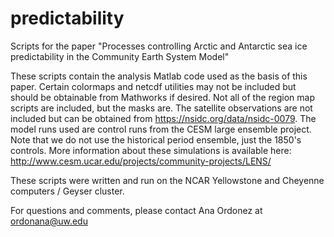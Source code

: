 # predictability
Scripts for the paper "Processes controlling Arctic and Antarctic sea ice predictability in the Community Earth System Model"

These scripts contain the analysis Matlab code used as the basis of this paper. 
Certain colormaps and netcdf utilities may not be included but should be obtainable from Mathworks if desired.
Not all of the region map scripts are included, but the masks are.
The satellite observations are not included but can be obtained from https://nsidc.org/data/nsidc-0079.
The model runs used are control runs from the CESM large ensemble project. Note that we do not use the 
historical period ensemble, just the 1850's controls. More information about these simulations
is available here: http://www.cesm.ucar.edu/projects/community-projects/LENS/

These scripts were written and run on the NCAR Yellowstone and Cheyenne computers / Geyser cluster.

For questions and comments, please contact Ana Ordonez at ordonana@uw.edu
